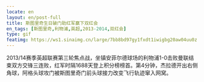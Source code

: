 ```yaml
---
locate: en
layout: en/post-full
title: 斯图里奇生日破门助红军赢下双红会
en_tags: [斯图里奇,利物浦,英超,2013-2014,双红会]
type: gif
featimg: https://ws1.sinaimg.cn/large/7bb8bd97gy1fxdt1iwigbg20aw04uu0z.gif
---
```


2013/14赛季英超联赛第三轮焦点战，坐镇安菲尔德球场的利物浦1-0击败曼联结束双方交锋三连败，红军时隔1688天登上积分榜榜首。第4分钟，杰拉德开出右侧角球，阿格头球攻门被斯图里奇门前头球接力改变飞行轨迹窜入网窝。